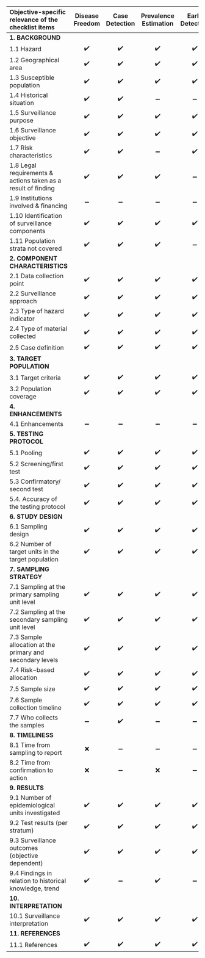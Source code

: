 
|Objective-specific relevance of the checklist items    | Disease <br> Freedom | Case <br> Detection | Prevalence <br> Estimation  | Early <br> Detection
| :---          |  :---: | :---: | :---:  | :---: |
|**1. BACKGROUND**||||
| 1.1 Hazard| :heavy_check_mark: | :heavy_check_mark:| :heavy_check_mark:| :heavy_check_mark:|
| 1.2 Geographical area|:heavy_check_mark:| :heavy_check_mark: | :heavy_check_mark:| :heavy_check_mark:|
| 1.3 Susceptible population |:heavy_check_mark:| :heavy_check_mark: | :heavy_check_mark:| :heavy_check_mark:|
| 1.4 Historical situation |:heavy_check_mark:| :heavy_check_mark: | :heavy_minus_sign:| :heavy_minus_sign:|
| 1.5 Surveillance purpose |:heavy_check_mark:| :heavy_check_mark: | :heavy_check_mark:| :heavy_check_mark:|
| 1.6 Surveillance objective |:heavy_check_mark:| :heavy_check_mark: | :heavy_check_mark:| :heavy_check_mark:|
| 1.7 Risk characteristics |:heavy_check_mark:| :heavy_check_mark: | :heavy_minus_sign:| :heavy_check_mark:|
| 1.8 Legal requirements & actions taken as a result of finding | :heavy_check_mark:| :heavy_check_mark: |:heavy_check_mark:|:heavy_minus_sign:|
| 1.9 Institutions involved & financing |:heavy_minus_sign:|:heavy_minus_sign:|:heavy_minus_sign:|:heavy_minus_sign:|
| 1.10 Identification of surveillance components |:heavy_check_mark:| :heavy_check_mark: | :heavy_check_mark:| :heavy_check_mark:| 
| 1.11 Population strata not covered |:heavy_check_mark:| :heavy_check_mark: |:heavy_check_mark:|:heavy_minus_sign:|
|**2. COMPONENT CHARACTERISTICS**||||
| 2.1 Data collection point | :heavy_check_mark: | :heavy_check_mark:| :heavy_check_mark:| :heavy_check_mark:|
| 2.2 Surveillance approach | :heavy_check_mark: | :heavy_check_mark:| :heavy_check_mark:| :heavy_check_mark:|
| 2.3 Type of hazard indicator |:heavy_check_mark: | :heavy_check_mark:| :heavy_check_mark:| :heavy_check_mark:|
| 2.4 Type of material collected | :heavy_check_mark: | :heavy_check_mark:| :heavy_check_mark:| :heavy_check_mark:|
| 2.5 Case definition | :heavy_check_mark: | :heavy_check_mark:| :heavy_check_mark:| :heavy_check_mark:|
|**3. TARGET POPULATION**||||
| 3.1 Target criteria | :heavy_check_mark: | :heavy_check_mark:| :heavy_check_mark:| :heavy_check_mark:|
| 3.2 Population coverage | :heavy_check_mark: | :heavy_check_mark:| :heavy_check_mark:| :heavy_check_mark:|
|**4. ENHANCEMENTS**||||
| 4.1 Enhancements | :heavy_minus_sign: | :heavy_minus_sign:| :heavy_minus_sign:| :heavy_minus_sign:|
|**5. TESTING PROTOCOL**||||
| 5.1 Pooling | :heavy_check_mark: | :heavy_check_mark:| :heavy_check_mark:| :heavy_check_mark:|
| 5.2 Screening/first test | :heavy_check_mark: | :heavy_check_mark:| :heavy_check_mark:| :heavy_check_mark:|
| 5.3 Confirmatory/ second test |:heavy_check_mark: | :heavy_check_mark:| :heavy_check_mark:| :heavy_check_mark:|
| 5.4. Accuracy of the testing protocol | :heavy_check_mark: | :heavy_check_mark:| :heavy_check_mark:| :heavy_check_mark:|
|**6. STUDY DESIGN**||||
| 6.1 Sampling design| :heavy_check_mark: | :heavy_check_mark:| :heavy_check_mark:| :heavy_check_mark:|
| 6.2 Number of target units in the target population  | :heavy_check_mark: | :heavy_check_mark:| :heavy_check_mark:| :heavy_check_mark:|
|**7. SAMPLING STRATEGY**||||
| 7.1 Sampling at the primary sampling unit level| :heavy_check_mark: | :heavy_check_mark:| :heavy_check_mark:| :heavy_check_mark:|
| 7.2 Sampling at the secondary sampling unit level  | :heavy_check_mark: | :heavy_check_mark:| :heavy_check_mark:| :heavy_check_mark:|
| 7.3 Sample allocation at the primary and secondary levels  |:heavy_check_mark: | :heavy_check_mark:| :heavy_check_mark:| :heavy_check_mark:|
| 7.4 Risk−based allocation | :heavy_check_mark: | :heavy_check_mark:| :heavy_check_mark:| :heavy_check_mark:|
| 7.5 Sample size | :heavy_check_mark: | :heavy_check_mark:| :heavy_check_mark:| :heavy_check_mark:|
| 7.6 Sample collection timeline | :heavy_check_mark: | :heavy_check_mark:| :heavy_check_mark:| :heavy_check_mark:|
| 7.7 Who collects the samples | :heavy_minus_sign:| :heavy_check_mark:| :heavy_minus_sign:|  :heavy_minus_sign:|
|**8. TIMELINESS**||||
| 8.1 Time from sampling to report | :x: | :heavy_minus_sign:| :heavy_minus_sign:| :heavy_minus_sign:|
| 8.2 Time from confirmation to action | :x: |:heavy_minus_sign:| :x:| :heavy_minus_sign:| 
|**9. RESULTS**||||
| 9.1 Number of epidemiological units investigated | :heavy_check_mark: | :heavy_check_mark:| :heavy_check_mark:| :heavy_check_mark:|
| 9.2 Test results (per stratum) | :heavy_check_mark: | :heavy_check_mark:| :heavy_check_mark:| :heavy_check_mark:|
| 9.3 Surveillance outcomes (objective dependent) |:heavy_check_mark: | :heavy_check_mark:| :heavy_check_mark:| :heavy_check_mark:|
|9.4 Findings in relation to historical knowledge, trend | :heavy_check_mark: | :heavy_minus_sign:| :heavy_check_mark:| :heavy_minus_sign:|
|**10. INTERPRETATION**||||
| 10.1 Surveillance interpretation| :heavy_check_mark: | :heavy_check_mark:| :heavy_check_mark:| :heavy_check_mark:|
|**11. REFERENCES**||||
| 11.1 References | :heavy_check_mark: | :heavy_check_mark:| :heavy_check_mark:| :heavy_check_mark:|








 







